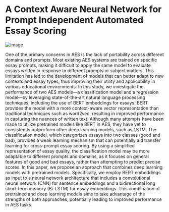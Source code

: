 # A Context Aware Neural Network for Prompt Independent Automated Essay Scoring 

![image](https://github.com/syedhadi816/Automated-Essay-Scoring_BERT_CNN_BiLSTM/assets/53166976/68e8afc7-cc41-4ee6-9d8e-bda320d14243)


One of the primary concerns in AES is the lack of portability across different domains and
prompts. Most existing AES systems are trained on specific essay prompts, making it difficult
to apply the same model to evaluate essays written in response to different prompts or subject
matters. This limitation has led to the development of models that can better adapt to new
contexts and essay types, thus improving their utility and applicability in various educational
environments.
In this study, we investigate the performance of two AES models—a classification model and
a regression model—by leveraging state-of-the-art natural language processing techniques,
including the use of BERT embeddings for essays. BERT provides the model with a more
context-aware vector representation than traditional techniques such as word2vec, resulting in
improved performance in capturing the nuances of written text. Although many attempts have
been made to utilize pretrained models like BERT in AES, they have yet to consistently
outperform other deep learning models, such as LSTM. The classification model, which
categorizes essays into two classes (good and bad), provides a weak learning mechanism that
can potentially aid transfer learning for cross-prompt essay scoring. By using a simplified
representation of essay quality, the classification model may be more adaptable to different
prompts and domains, as it focuses on general features of good and bad essays, rather than
attempting to predict precise scores.
In this paper, we propose an approach that combines deep learning models with pretrained
models. Specifically, we employ BERT embeddings as input to a neural network architecture
that includes a convolutional neural network (CNN) for sentence embeddings and a
bidirectional long short-term memory (Bi-LSTM) for essay embeddings. This combination of
pretrained and deep learning models aims to take advantage of the strengths of both approaches, 
potentially leading to improved performance in AES tasks.
